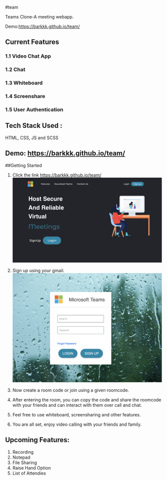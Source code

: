 #team

Teams Clone-A meeting webapp. 

Demo:https://barkkk.github.io/team/

## Current Features

### 1.1 Video Chat App
### 1.2 Chat
### 1.3 Whiteboard
### 1.4 Screenshare
### 1.5 User Authentication

## Tech Stack Used :
HTML, CSS, JS and SCSS

## Demo: https://barkkk.github.io/team/

##Getting Started

1. Click the link https://barkkk.github.io/team/ 
![alt text](https://github.com/Barkkk/team/blob/main/home%20page.png)
2. Sign up using your gmail.
![alt text](https://github.com/Barkkk/team/blob/main/Sign%20Up.png)
3. Now create a room code or join using a given roomcode.

4. After entering the room, you can copy the code and share the roomcode with your friends and can interact with them over call and chat.
5. Feel free to use whiteboard, screensharing and other features.
7. You are all set, enjoy video calling with your friends and family.


## Upcoming Features:
1. Recording
2. Notepad
3. File Sharing
4. Raise Hand Option
5. List of Attendies
